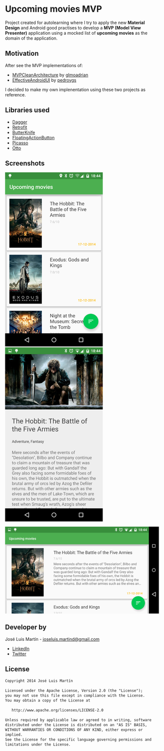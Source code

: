  Upcoming movies MVP
=========
 
 Project created for autolearning where I try to apply the new **Material Design** and Android good practises to develop a **MVP (Model View Presenter)** application using a mocked list of **upcoming movies** as the domain of the application.
 
Motivation
----
After see the MVP implementations of:

- [MVPCleanArchitecture](https://github.com/glomadrian/MvpCleanArchitecture) by [glmoadrian](https://github.com/glomadrian)
- [EffectiveAndroidUI](https://github.com/pedrovgs/EffectiveAndroidUI) by [pedrovgs](https://github.com/pedrovgs)

I decided to make my own implenentation using these two projects as reference.
 
Libraries used
----

- [Dagger](http://square.github.io/retrofit/)
- [Retrofit](http://square.github.io/dagger/)
- [ButterKnife](http://jakewharton.github.io/butterknife/)
- [FloatingActionButton](https://github.com/makovkastar/FloatingActionButton)
- [Picasso](http://square.github.io/picasso/)
- [Otto](http://square.github.io/otto/)

Screenshots
----
![screenshot](./art/screenshot1.png "Screenshot 1") 
![screenshot](./art/screenshot2.png "Screenshot 2")

![screenshot](./art/screenshot3.png "Screenshot 3")

Developer by
---
José Luis Martín - <joseluis.martind@gmail.com>

* [LinkedIn](http://es.linkedin.com/in/jlmartind)
* [Twitter](https://twitter.com/jlmartind)

License
----
```
Copyright 2014 José Luis Martín

Licensed under the Apache License, Version 2.0 (the "License");
you may not use this file except in compliance with the License.
You may obtain a copy of the License at

   http://www.apache.org/licenses/LICENSE-2.0

Unless required by applicable law or agreed to in writing, software
distributed under the License is distributed on an "AS IS" BASIS,
WITHOUT WARRANTIES OR CONDITIONS OF ANY KIND, either express or implied.
See the License for the specific language governing permissions and
limitations under the License.
```

